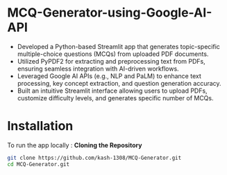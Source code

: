 # MCQ-Generator-using-Google-AI-API

* Developed a Python-based Streamlit app that generates topic-specific multiple-choice questions (MCQs) from uploaded PDF documents.
* Utilized PyPDF2 for extracting and preprocessing text from PDFs, ensuring seamless integration with AI-driven workflows.
* Leveraged Google AI APIs (e.g., NLP and PaLM) to enhance text processing, key concept extraction, and question generation accuracy.
* Built an intuitive Streamlit interface allowing users to upload PDFs, customize difficulty levels, and generates specific number of MCQs.

# Installation

To run the app locally : 
**Cloning the Repository**

```bash
git clone https://github.com/kash-1308/MCQ-Generator.git
cd MCQ-Generator.git
```

